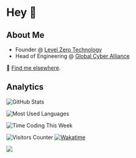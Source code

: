 # Hey 👋

## About Me

- Founder @ [Level Zero Technology](https://github.com/levelzerotechnology)
- Head of Engineering @ [Global Cyber Alliance](https://github.com/GlobalCyberAlliance)

🔗 [Find me elsewhere](https://wolveix.com/links).

## Analytics

![GitHub Stats](https://github-readme-stats.vercel.app/api?username=wolveix&show_icons=true&custom_title=GitHub%20Stats&theme=transparent)

![Most Used Languages](https://github-readme-stats.vercel.app/api/top-langs/?username=Wolveix&layout=compact&show_icons=true&theme=transparent)

![Time Coding This Week](https://github-readme-stats.vercel.app/api/wakatime?username=wolveix&custom_title=Time%20Coding%20This%20Week&langs_count=10&layout=compact&theme=transparent&v=2)

![Visitors Counter](https://komarev.com/ghpvc/?username=wolveix&style=flat&label=Views) [![Wakatime](https://wakatime.com/badge/user/119160e4-4a8c-4526-9f73-9bff8037d079.svg)](https://wakatime.com/@119160e4-4a8c-4526-9f73-9bff8037d079)


![](https://hit.yhype.me/github/profile?user_id=31854736)
